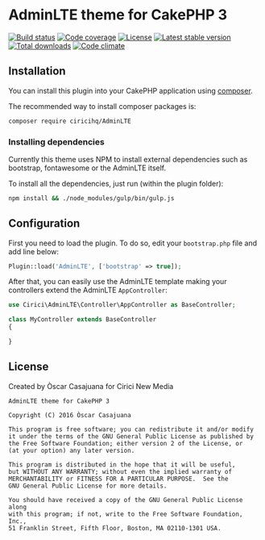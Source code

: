 AdminLTE theme for CakePHP 3
============================

[![Build status](https://img.shields.io/travis/ciricihq/cake-adminlte/master.svg?style=flat-square)](https://travis-ci.org/ciricihq/cake-adminlte)
[![Code coverage](https://img.shields.io/codecov/c/github/ciricihq/cake-adminlte/master.svg?style=flat-square)](https://codecov.io/gh/ciricihq/cake-adminlte)
[![License](https://img.shields.io/packagist/l/ciricihq/adminlte.svg?style=flat-square)](https://github.com/ciricihq/cake-adminlte/blob/master/LICENSE.md)
[![Latest stable version](https://img.shields.io/github/release/ciricihq/cake-adminlte.svg?style=flat-square)](https://github.com/ciricihq/cake-adminlte/releases)
[![Total downloads](https://img.shields.io/packagist/dt/ciricihq/adminlte.svg?style=flat-square)](https://packagist.org/packages/ciricihq/adminlte)
[![Code climate](https://img.shields.io/codeclimate/github/ciricihq/cake-adminlte.svg?style=flat-square)](https://codecov.io/gh/ciricihq/cake-adminlte)

Installation
------------

You can install this plugin into your CakePHP application using [composer](http://getcomposer.org).

The recommended way to install composer packages is:

~~~bash
composer require ciricihq/AdminLTE
~~~

### Installing dependencies

Currently this theme uses NPM to install external dependencies such as bootstrap,
fontawesome or the AdminLTE itself.

To install all the dependencies, just run (within the plugin folder):

~~~bash
npm install && ./node_modules/gulp/bin/gulp.js
~~~

Configuration
-------------

First you need to load the plugin. To do so, edit your `bootstrap.php` file and
add line below:

~~~php
Plugin::load('AdminLTE', ['bootstrap' => true]);
~~~

After that, you can easily use the AdminLTE template making your controllers
extend the AdminLTE `AppController`:

~~~php
use Cirici\AdminLTE\Controller\AppController as BaseController;

class MyController extends BaseController
{

}
~~~

License
-------

Created by Òscar Casajuana for Cirici New Media

    AdminLTE theme for CakePHP 3

    Copyright (C) 2016 Òscar Casajuana

    This program is free software; you can redistribute it and/or modify
    it under the terms of the GNU General Public License as published by
    the Free Software Foundation; either version 2 of the License, or
    (at your option) any later version.

    This program is distributed in the hope that it will be useful,
    but WITHOUT ANY WARRANTY; without even the implied warranty of
    MERCHANTABILITY or FITNESS FOR A PARTICULAR PURPOSE.  See the
    GNU General Public License for more details.

    You should have received a copy of the GNU General Public License along
    with this program; if not, write to the Free Software Foundation, Inc.,
    51 Franklin Street, Fifth Floor, Boston, MA 02110-1301 USA.
